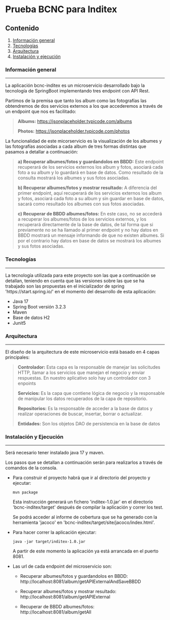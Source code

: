 # Prueba BCNC para Inditex
## Contenido
1. [Información general](#información-general)
2. [Tecnologías](#tecnologías)
3. [Arquitectura](#arquitectura)
4. [Instalación y ejecución](#instalación-y-ejecución)


<a name="info-general"></a>
### Información general
***
<p>La aplicación bcnc-inditex es un microservicio desarrollado bajo la tecnología de SpringBoot implementando tres endpoint con API Rest.</p> 

<p>Partimos de la premisa que tanto los album como las fotografías las obtendremos de dos servicios externos a los que accederemos a través de un endpoint que nos es facilitado:</p>

> **Albums:** https://jsonplaceholder.typicode.com/albums
>
> **Photos:** https://jsonplaceholder.typicode.com/photos

<p>La funcionalidad de este micorservicio es la visualización de los albumes y las fotografías asociadas a cada album de tres formas distintas que pasamos a detallar a continuación:</p>

> **a) Recuperar albumes/fotos y guardandolos en BBDD:** Este endpoint recuperará de los servicios externos los album y fotos, asociará cada foto a su album y lo guardará en base de datos. Como resultado de la consulta mostrará los albumes y sus fotos asociadas.
>
> **b) Recuperar albumes/fotos y mostrar resultado:** A diferencia del primer endpoint, aquí recuperará de los servicios externos los album y fotos, asociará cada foto a su album y sin guardar en base de datos, sacará como resultado los albumes con sus fotos asociadas.
>
> **c) Recuperar de BBDD albumes/fotos:** En este caso, no se accederá a recuperar los albumes/fotos de los servicios externos, y los recuperará directamente de la base de datos, de tal forma que si previamente no se ha llamado al primer endpoint y no hay datos en BBDD mostrará un mensaje informando de que no existen albumes. Si por el contrario hay datos en base de datos se mostrará los albumes y sus fotos asociadas.

<a name="tecnologias"></a>
### Tecnologías
***
<p>La tecnología utilizada para este proyecto son las que a continuación se detallan, teniendo en cuenta que las versiones sobre las que se ha trabajado son las propuestas en el inicializador de spring 'https://start.spring.io/' en el momento del desarrollo de esta aplicación:</p>

- Java 17
- Spring Boot versión 3.2.3
- Maven
- Base de datos H2
- Junit5

<a name="arquitectura"></a>
### Arquitectura
***
<p>El diseño de la arquitectura de este microservicio está basado en 4 capas principales:</p>

> **Controlador:** Esta capa es la responsable de manejar las solicitudes HTTP, llamar a los servicios que manejan el negocio y enviar respuestas. En nuestro aplicativo solo hay un controlador con 3 enpoints
>
> **Servicios:** Es la capa que contiene lógica de negocio y la responsable de manipular los datos recuperados de la capa de repositorio.
>
>**Repositorios:** Es la responsable de acceder a la base de datos y realizar operaciones de buscar, insertar, borrar o actualizar.
>
>**Entidades:** Son los objetos DAO de persistencia en la base de datos

<a name="instalación"></a>
### Instalación y Ejecución
***
<p>Será necesario tener instalado java 17 y maven.</p>

<p>Los pasos que se detallan a continuación serán para realizarlos a través de comandos de la consola.</p>


+ Para construir el proyecto habrá que ir al directorio del proyecto y ejecutar:

  ```
  mvn package
  ```

  Esta instrucción generará un fichero 'inditex-1.0.jar' en el directorio 'bcnc-inditex/target' después de compilar la aplicación y correr los test.

  Se podrá acceder al informe de cobertura que se ha generado con la herramienta 'jacoco' en 'bcnc-inditex/target/site/jacoco/index.html'.


+ Para hacer correr la aplicación ejecutar:

  ```
  java -jar target/inditex-1.0.jar
  
  ```
  
  A partir de este momento la aplicación ya está arrancada en el puerto 8081.


+ Las url de cada endpoint del microservicio son:

    - Recuperar albumes/fotos y guardandolos en BBDD: http://localhost:8081/album/getAPIExternalAndSaveBBDD
  
    - Recuperar albumes/fotos y mostrar resultado: http://localhost:8081/album/getAPIExternal
  
    - Recuperar de BBDD albumes/fotos: http://localhost:8081/album/getAll
      